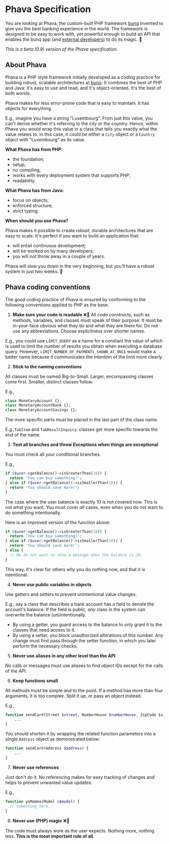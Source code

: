 # Phava Specification

You are looking at Phava, the custom-built PHP framework [bunq](http://bunq.com/) invented to give you the best banking experience in the world.
The framework is designed to be easy to work with, yet powerful enough to build an API that enables the bunq app (and [external developers](https://github.com/bunq)) to do its magic. 🌈

*This is a beta (0.9) version of the Phava specification.*

## About Phava 

Phava is a PHP style framework initially developed as a coding practice for building robust, scalable architectures at [bunq](https://bunq.com). It combines the best of PHP and Java: it's easy to use and read, and it's object-oriented. It's the best of both worlds.

Phava makes for less error-prone code that is easy to maintain. It has objects for everything. 

E.g., imagine you have a string "Luxembourg". From just this value, you can't derive whether it's referring to the city or the country. Hence, within Phava you would wrap this value in a class that tells you exactly what the value relates to. In this case, it could be either a `City` object or a `Country` object with "Luxembourg" as its value. 

**What Phava has from PHP:**

* the foundation;
* setup;
* no compiling;
* works with every deployment system that supports PHP;
* readability.

**What Phava has from Java:**

* focus on objects;
* enforced structure;
* strict typing.

**When should you use Phava?**

Phava makes it possible to create robust, durable architectures that are easy to scale. It's perfect if you want to build an  application that:

* will entail continuous development;
* will be worked on by many developers;
* you will not throw away in a couple of years.

Phava will slow you down in the very beginning, but you’ll have a robust system in just two weeks. 👯

## Phava coding conventions
The good coding practice of Phava is ensured by conforming to the following conventions applied to PHP as the base.

1. **Make sure your code is readable** :x:🔮
All code constructs, such as methods, variables, and classes must speak of their purpose. It must be in-your-face obvious what they do and what they are there for. Do not use any abbreviations. Choose explicitness over shorter names.

E.g., you could use `LIMIT_QUERY` as a name for a constant the value of which is used to limit the number of results you obtain when executing a database query. However, `LIMIT_NUMBER_OF_PAYMENTS_SHOWN_AT_ONCE` would make a better name because it communicates the intention of the limit more clearly.

2. **Stick to the naming conventions** 

  All classes must be named Big-to-Small. Larger, encompassing classes come first. Smaller, distinct classes follow.

E.g.,
  ```php
  class MonetaryAccount {};
  class MonetaryAccountBank {};
  class MonetaryAccountSavings {};
  ```

The more specific parts must be placed in the last part of the class name. 

E.g.,`TabItem` and `TabResultInquiry`: classes get more specific towards the end of the name.

3. **Test all branches and throw Exceptions when things are exceptional**
  <!-- Very bad example, I need a better one. S: I can't think of a proper example at this moment,.. maybe later something comes to mind -->
  You must check all your conditional branches.
 
E.g.,
  ```php
  if ($user->getBalance()->isGreaterThan(10)) {
    return 'You can buy something!';
  } else if ($user->getBalance()->isSmallerThan(10)) {
    return 'You should save more!';
  }
  ```

The case where the user balance is exactly 10 is not covered now. This is not what you want. You must cover _all_ cases, even when you do not want to do something intentionally.

Here is an improved version of the function above:

  ```php
  if ($user->getBalance()->isGreaterThan(10)) {
    return 'You can buy something!';
  } else if ($user->getBalance()->isSmallerThan(10)) {
    return 'You should save more!';
  } else {
    // We do not want to show a message when the balance is 10.
  }
  ```

This way, it's clear for others _why_ you do nothing now, and that it _is_ intentional.

4. **Never use public variables in objects**

Use getters and setters to prevent unintentional value changes.

E.g., say a class that describes a bank account has a field to denote the account's balance. If the field is public, _any_ class in the system can overwrite the balance (un)intentionally. 
* By using a getter, you guard access to the balance to only grant it to the classes that need access to it. 
* By using a setter, you block unauthorized alterations of this number. Any change must first pass through the setter function, in which you later perform the necessary checks. 

5. **Never use aliases in any other level than the API**

No calls or messages must use aliases to find object IDs except for the calls of the API.

6. **Keep functions small**

All methods must be simple and to the point. If a method has more than four arguments, it is too complex. Split it up, or pass an object instead.

E.g.,

```php
function sendCard(Street $street, NumberHouse $numberHouse, ZipCode $zipCode, City $city, Country $country) {
    ...
}
```

You should shorten it by wrapping the related function parameters into a single `Address` object as demonstrated below:

```php
function sendCard(Address $address) {
    ...
}
```

7. **Never use references**

Just don't do it. No referencing makes for easy tracking of changes and helps to prevent unwanted value updates.
  
E.g.,

  ```php
  function yoMamma(Model &$model) {
    // Something here.
  }
  ```

8. **Never use (PHP) magic** :x:🧙

The code must always work as the user expects. Nothing more, nothing less. **This is the most important rule of all.**
